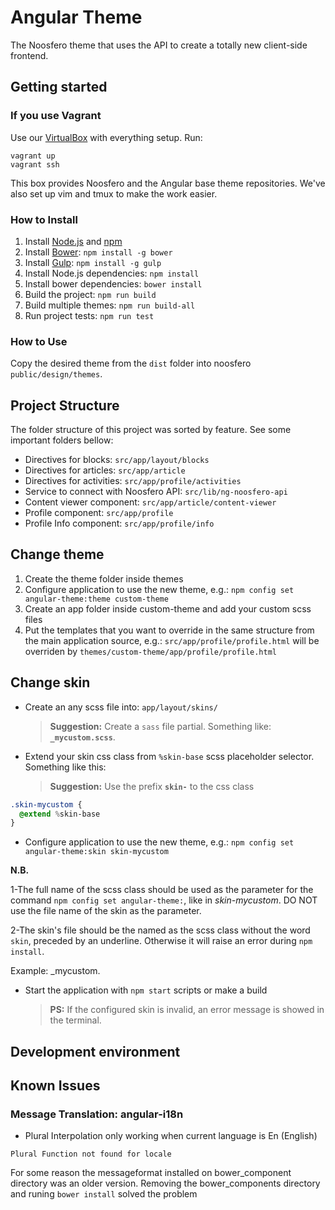# Angular Theme

The Noosfero theme that uses the API to create a totally new client-side frontend.

## Getting started

### If you use Vagrant
Use our [VirtualBox](https://atlas.hashicorp.com/paulohtfs/boxes/noosfero-dev) with everything setup.
Run:
```
vagrant up
vagrant ssh
```
This box provides Noosfero and the Angular base theme repositories.
We've also set up vim and tmux to make the work easier.

### How to Install
1. Install [Node.js](https://nodejs.org/) and [npm](https://www.npmjs.com/)
1. Install [Bower](http://bower.io/): `npm install -g bower`
1. Install [Gulp](http://gulpjs.com/): `npm install -g gulp`
1. Install Node.js dependencies: `npm install`
1. Install bower dependencies: `bower install`
1. Build the project: `npm run build`
1. Build multiple themes: `npm run build-all`
1. Run project tests: `npm run test`

### How to Use

Copy the desired theme from the `dist` folder into
noosfero `public/design/themes`.

## Project Structure
The folder structure of this project was sorted by feature.
See some important folders bellow:

- Directives for blocks: `src/app/layout/blocks`
- Directives for articles: `src/app/article`
- Directives for activities: `src/app/profile/activities`
- Service to connect with Noosfero API: `src/lib/ng-noosfero-api`
- Content viewer component: `src/app/article/content-viewer`
- Profile component: `src/app/profile`
- Profile Info component: `src/app/profile/info`


## Change theme

1. Create the theme folder inside themes
1. Configure application to use the new theme, e.g.:
`npm config set angular-theme:theme custom-theme`
1. Create an app folder inside custom-theme and add your custom scss files
1. Put the templates that you want to override in the same structure from the main application source, e.g.:
`src/app/profile/profile.html` will be overriden by `themes/custom-theme/app/profile/profile.html`

## Change skin

- Create an any scss file into: `app/layout/skins/`
  > **Suggestion:** Create a `sass` file partial. Something like: **`_mycustom.scss`**.

- Extend your skin css class from `%skin-base` scss placeholder selector. Something like this:
  > **Suggestion:** Use the prefix **`skin-`** to the css class

```sass
.skin-mycustom {
  @extend %skin-base
}
```
- Configure application to use the new theme, e.g.:
`npm config set angular-theme:skin skin-mycustom`

**N.B.**

1-The full name of the scss class should be used as the parameter for the command `npm config set angular-theme:`, like in _skin-mycustom_. DO NOT use the file name of the skin as the parameter.

2-The skin's file should be the named as the scss class without the word `skin`, preceded by an underline. Otherwise it will raise an error during `npm install`.

Example: _mycustom.


- Start the application with `npm start` scripts or make a build
  > **PS:** If the configured skin is invalid, an error message is showed in the terminal.

## Development environment

## Known Issues

### Message Translation: angular-i18n

 - Plural  Interpolation only working when current language is En (English)

 `Plural Function not found for locale`

 For some reason the messageformat installed on bower_component directory was an older version. Removing the bower_components directory
and runing `bower install` solved the problem
